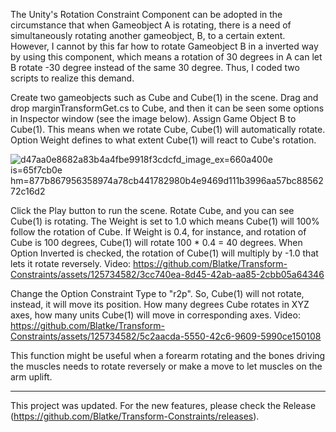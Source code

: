 The Unity's Rotation Constraint Component can be adopted in the circumstance that when Gameobject A is rotating, there is a need of simultaneously rotating another gameobject, B, to a certain extent. However, I cannot by this far how to rotate Gameobject B in a inverted way by using this component, which means a rotation of 30 degrees in A can let B rotate -30 degree instead of the same 30 degree.
Thus, I coded two scripts to realize this demand.

Create two gameobjects such as Cube and Cube(1) in the scene. 
Drag and drop marginTransformGet.cs to Cube, and then it can be seen some options in Inspector window (see the image below).
Assign Game Object B to Cube(1). This means when we rotate Cube, Cube(1) will automatically rotate.
Option Weight defines to what extent Cube(1) will react to Cube's rotation.

![d47aa0e8682a83b4a4fbe9918f3cdcfd_image_ex=660a400e is=65f7cb0e hm=877b867956358974a78cb441782980b4e9469d111b3996aa57bc8856272c16d2](https://github.com/Blatke/Transform-Constraints/assets/125734582/b56d3c14-379b-4a9c-a103-99bf7b2dbe9a)

Click the Play button to run the scene.
Rotate Cube, and you can see Cube(1) is rotating. The Weight is set to 1.0 which means Cube(1) will 100% follow the rotation of Cube. If Weight is 0.4, for instance, and rotation of Cube is 100 degrees, Cube(1) will rotate 100 * 0.4 = 40 degrees.
When Option Inverted is checked, the rotation of Cube(1) will multiply by -1.0 that lets it rotate reversely.
Video: https://github.com/Blatke/Transform-Constraints/assets/125734582/3cc740ea-8d45-42ab-aa85-2cbb05a64346

Change the Option Constraint Type to "r2p". So, Cube(1) will not rotate, instead, it will move its position. How many degrees Cube rotates in XYZ axes, how many units Cube(1) will move in corresponding axes. 
Video: https://github.com/Blatke/Transform-Constraints/assets/125734582/5c2aacda-5550-42c6-9609-5990ce150108

This function might be useful when a forearm rotating and the bones driving the muscles needs to rotate reversely or make a move to let muscles on the arm uplift.

-------
This project was updated. For the new features, please check the Release (https://github.com/Blatke/Transform-Constraints/releases).
